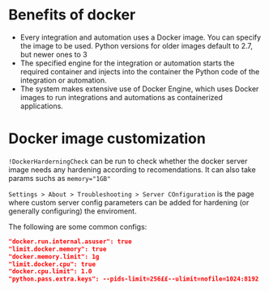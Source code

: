# Benefits of docker
- Every integration and automation uses a Docker image. You can specify the image to be used. Python versions for older images default to 2.7, but newer ones to 3
- The specified engine for the integration or automation starts the required container and injects into the container the Python code of the integration or automation.
- The system makes extensive use of Docker Engine, which uses Docker images to run integrations and automations as containerized applications.

# Docker image customization
`!DockerHarderningCheck` can be run to check whether the docker server image needs any hardening according to recomendations. It can also take params suchs as `memory="1GB"`

`Settings > About > Troubleshooting > Server COnfiguration` is the page where custom server config parameters can be added for hardening (or generally configuring) the enviroment.

The following are some common configs:
```json
"docker.run.internal.asuser": true
"limit.docker.memory": true
"docker.memory.limit": 1g
"limit.docker.cpu": true
"docker.cpu.limit": 1.0
"python.pass.extra.keys": --pids-limit=256££--ulimit=nofile=1024:8192
```
